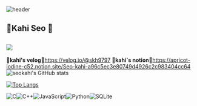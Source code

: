 ![header](https://capsule-render.vercel.app/api?type=wave&color=auto&height=300&section=header&text=🐰seokahi🐰%20)

## 🐰Kahi Seo 🐰
<a href="https://github.com/seondal"><img src="https://hits.seeyoufarm.com/api/count/incr/badge.svg?url=https%3A%2F%2Fgithub.com%2Fseondal&count_bg=%23000000&title_bg=%23000000&icon=github.svg&icon_color=%23E7E7E7&title=GitHub&edge_flat=false)"/></a>
----
🍉<b>kahi's velog</b>🍉https://velog.io/@skh9797
🍉<B>kahi`s notion</b>🍉https://apricot-iodine-c52.notion.site/Seo-kahi-a96c5ec3e80749d4926c2c983404cc64
![seokahi's GitHub stats](https://github-readme-stats.vercel.app/api?username=seokahi&show_icons=true&theme=calm)

[![Top Langs](https://github-readme-stats.vercel.app/api/top-langs/?username=anuraghazra)](https://github.com/seokahi/seokahi/edit/main/README.md)


![C](https://img.shields.io/badge/c-%2300599C.svg?style=for-the-badge&logo=c&logoColor=white)![C++](https://img.shields.io/badge/c++-%2300599C.svg?style=for-the-badge&logo=c%2B%2B&logoColor=white)![JavaScript](https://img.shields.io/badge/javascript-%23323330.svg?style=for-the-badge&logo=javascript&logoColor=%23F7DF1E)![Python](https://img.shields.io/badge/python-3670A0?style=for-the-badge&logo=python&logoColor=ffdd54)![SQLite](https://img.shields.io/badge/sqlite-%2307405e.svg?style=for-the-badge&logo=sqlite&logoColor=white)


